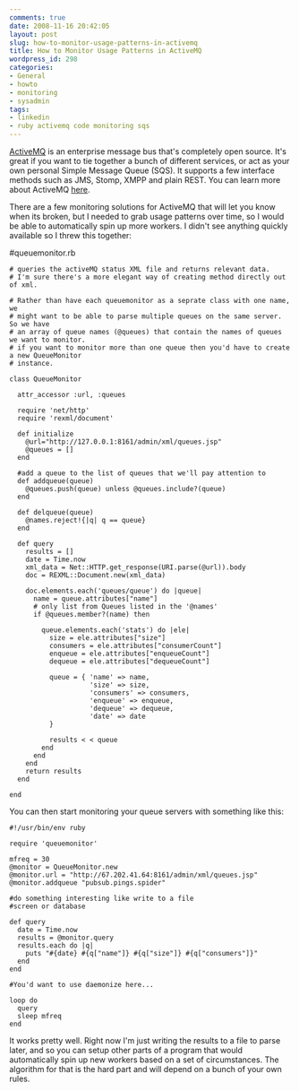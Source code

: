 ```yaml
---
comments: true
date: 2008-11-16 20:42:05
layout: post
slug: how-to-monitor-usage-patterns-in-activemq
title: How to Monitor Usage Patterns in ActiveMQ
wordpress_id: 298
categories:
- General
- howto
- monitoring
- sysadmin
tags:
- linkedin
- ruby activemq code monitoring sqs
---
```


[ActiveMQ](http://activemq.apache.org/) is an enterprise message bus that's completely open source. It's great if you want to tie together a bunch of different services, or act as your own personal Simple Message Queue (SQS). It supports a few interface methods such as JMS, Stomp, XMPP and plain REST. You can learn more about ActiveMQ [here](http://activemq.apache.org/).

There are a few monitoring solutions for ActiveMQ that will let you know when its broken, but I needed to grab usage patterns over time, so I would be able to automatically spin up more workers. I didn't see anything quickly available so I threw this together:

#queuemonitor.rb

    
    # queries the activeMQ status XML file and returns relevant data.
    # I'm sure there's a more elegant way of creating method directly out of xml.
    
    # Rather than have each queuemonitor as a seprate class with one name, we
    # might want to be able to parse multiple queues on the same server. So we have
    # an array of queue names (@queues) that contain the names of queues we want to monitor.
    # if you want to monitor more than one queue then you'd have to create a new QueueMonitor
    # instance.
    
    class QueueMonitor
    
      attr_accessor :url, :queues
    
      require 'net/http'
      require 'rexml/document'
    
      def initialize
        @url="http://127.0.0.1:8161/admin/xml/queues.jsp"
        @queues = []
      end
    
      #add a queue to the list of queues that we'll pay attention to
      def addqueue(queue)
        @queues.push(queue) unless @queues.include?(queue)
      end
    
      def delqueue(queue)
        @names.reject!{|q| q == queue}
      end
    
      def query
        results = []
        date = Time.now
        xml_data = Net::HTTP.get_response(URI.parse(@url)).body
        doc = REXML::Document.new(xml_data)
    
        doc.elements.each('queues/queue') do |queue|
          name = queue.attributes["name"]
          # only list from Queues listed in the '@names'
          if @queues.member?(name) then
    
            queue.elements.each('stats') do |ele|
              size = ele.attributes["size"]
              consumers = ele.attributes["consumerCount"]
              enqueue = ele.attributes["enqueueCount"]
              dequeue = ele.attributes["dequeueCount"]
    
              queue = { 'name' => name,
                        'size' => size,
                        'consumers' => consumers,
                        'enqueue' => enqueue,
                        'dequeue' => dequeue,
                        'date' => date
              }
    
              results < < queue
            end
          end
        end
        return results
      end
    
    end
    


You can then start monitoring your queue servers with something like this:

    
    #!/usr/bin/env ruby
    
    require 'queuemonitor'
    
    mfreq = 30
    @monitor = QueueMonitor.new
    @monitor.url = "http://67.202.41.64:8161/admin/xml/queues.jsp"
    @monitor.addqueue "pubsub.pings.spider"
    
    #do something interesting like write to a file
    #screen or database
    
    def query
      date = Time.now
      results = @monitor.query
      results.each do |q|
        puts "#{date} #{q["name"]} #{q["size"]} #{q["consumers"]}"
      end
    end
    
    #You'd want to use daemonize here...
    
    loop do
      query
      sleep mfreq
    end
    


It works pretty well. Right now I'm just writing the results to a file to parse later, and so you can setup other parts of a program that would automatically spin up new workers based on a set of circumstances. The algorithm for that is the hard part and will depend on a bunch of your own rules.
